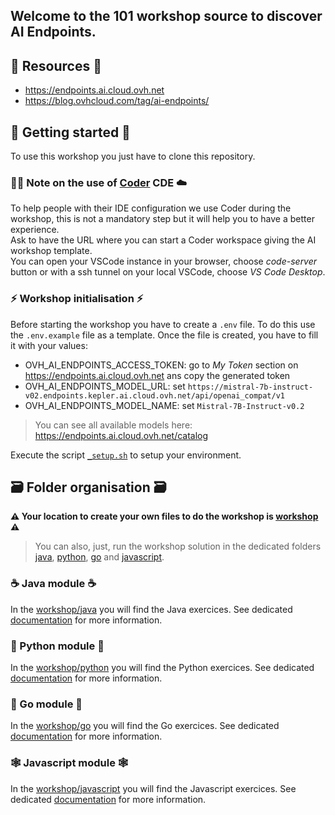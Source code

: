 ## Welcome to the 101 workshop source to discover AI Endpoints.

## 🔗 Resources 🔗
 - https://endpoints.ai.cloud.ovh.net
 - https://blog.ovhcloud.com/tag/ai-endpoints/

## 🏁 Getting started 🏁

To use this workshop you just have to clone this repository.

### 🧑‍💻 Note on the use of [Coder](https://coder.com/) CDE ☁️

To help people with their IDE configuration we use Coder during the workshop, this is not a mandatory step but it will help you to have a better experience.  
Ask to have the URL where you can start a Coder workspace giving the AI workshop template.  
You can open your VSCode instance in your browser, choose _code-server_ button or with a ssh tunnel on your local VSCode, choose _VS Code Desktop_.

### ⚡️ Workshop initialisation ⚡️

Before starting the workshop you have to create a `.env` file.
To do this use the `.env.example` file as a template.
Once the file is created, you have to fill it with your values:
  - OVH_AI_ENDPOINTS_ACCESS_TOKEN: go to _My Token_ section on https://endpoints.ai.cloud.ovh.net ans copy the generated token
  - OVH_AI_ENDPOINTS_MODEL_URL: set `https://mistral-7b-instruct-v02.endpoints.kepler.ai.cloud.ovh.net/api/openai_compat/v1`
  - OVH_AI_ENDPOINTS_MODEL_NAME: set `Mistral-7B-Instruct-v0.2`
> You can see all available models here: https://endpoints.ai.cloud.ovh.net/catalog

Execute the script [`_setup.sh`](./_setup.sh) to setup your environment.

## 🗃️ Folder organisation 🗃️

**⚠️ Your location to create your own files to do the workshop is [workshop](./workshop/) ⚠️**
> You can also, just, run the workshop solution in the dedicated folders [java](./java/), [python](./python/), [go](./go/) and [javascript](./js/).

### ☕️ Java module ☕️

In the [workshop/java](./workshop/java/) you will find the Java exercices.
See dedicated [documentation](./workshop/java/README.md) for more information.

### 🐍 Python module 🐍

In the [workshop/python](./workshop/python/) you will find the Python exercices.
See dedicated [documentation](./workshop/python/README.md) for more information.

### 🦫 Go module 🦫

In the [workshop/go](./workshop/go/) you will find the Go exercices.
See dedicated [documentation](./workshop/go/README.md) for more information.

### 🕸️ Javascript module 🕸️

In the [workshop/javascript](./workshop/js/) you will find the Javascript exercices.
See dedicated [documentation](./workshop/js/README.md) for more information.
